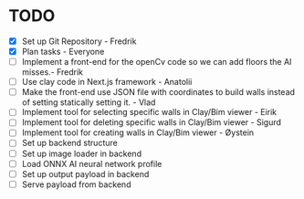 # TODO

* [x] Set up Git Repository - Fredrik
* [x] Plan tasks - Everyone
* [ ] Implement a front-end for the openCv code so we can add floors the AI misses.- Fredrik
* [ ] Use clay code in Next.js framework - Anatolii
* [ ] Make the front-end use JSON file with coordinates to build walls instead of setting statically setting it. - Vlad
* [ ] Implement tool for selecting specific walls in Clay/Bim viewer - Eirik
* [ ] Implement tool for deleting specific walls in Clay/Bim viewer - Sigurd
* [ ] Implement tool for creating walls in Clay/Bim viewer - Øystein
* [ ] Set up backend structure
* [ ] Set up image loader in backend
* [ ] Load ONNX AI neural network profile
* [ ] Set up output payload in backend
* [ ] Serve payload from backend
